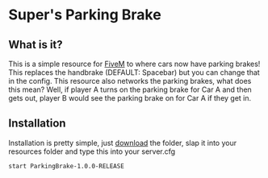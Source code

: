# Super's Parking Brake

## What is it?

This is a simple resource for [FiveM](https://fivem.net) to where cars now have parking brakes! This replaces the handbrake (DEFAULT: Spacebar) but you can change that in the config. This resource also networks the parking brakes, what does this mean? Well, if player A turns on the parking brake for Car A and then gets out, player B would see the parking brake on for Car A if they get in.

## Installation

Installation is pretty simple, just [download](https://github.com/supazorik/ParkingBrake/releases/latest) the folder, slap it into your resources folder and type this into your server.cfg

```
start ParkingBrake-1.0.0-RELEASE
```


